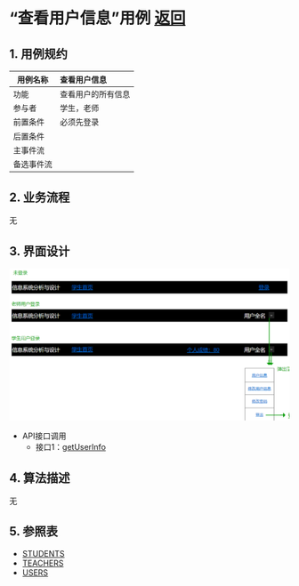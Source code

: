 ﻿<!-- markdownlint-disable MD033-->
<!-- 禁止MD033类型的警告 https://www.npmjs.com/package/markdownlint -->

# “查看用户信息”用例 [返回](../README.md)
## 1. 用例规约

|用例名称|查看用户信息|
|-------|:-------------|
|功能|查看用户的所有信息|
|参与者|学生，老师|
|前置条件|必须先登录|
|后置条件| |
|主事件流| |
|备选事件流| |

## 2. 业务流程
无

## 3. 界面设计
 ![](../查看用户信息界面设计.png)
- API接口调用
    - 接口1：[getUserInfo](../接口/getUserInfo.md)

## 4. 算法描述
无
    
## 5. 参照表
- [STUDENTS](../数据库设计.md/#STUDENTS)
- [TEACHERS](../数据库设计.md/#TEACHERS)
- [USERS](../数据库设计.md/#USERS)
